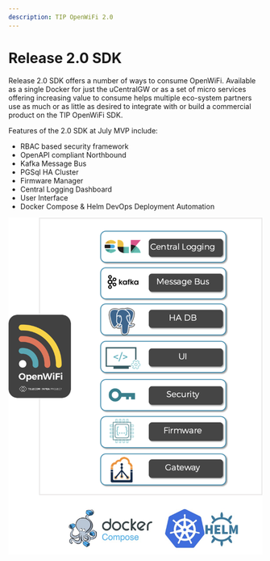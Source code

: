 ```yaml
---
description: TIP OpenWiFi 2.0
---
```


# Release 2.0 SDK

Release 2.0 SDK offers a number of ways to consume OpenWiFi. Available as a single Docker for just the uCentralGW or as a set of micro services offering increasing value to consume helps multiple eco-system partners use as much or as little as desired to integrate with or build a commercial product on the TIP OpenWiFi SDK.

Features of the 2.0 SDK at July MVP include:

* RBAC based security framework
* OpenAPI compliant Northbound&#x20;
* Kafka Message Bus
* PGSql HA Cluster
* Firmware Manager&#x20;
* Central Logging Dashboard&#x20;
* User Interface&#x20;
* Docker Compose & Helm DevOps Deployment Automation

![OpenWiFi 2.0 SDK](<../../.gitbook/assets/image (31).png>)
